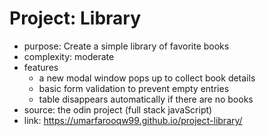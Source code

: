 # Project: Library
* purpose: Create a simple library of favorite books
* complexity: moderate
* features
    * a new modal window pops up to collect book details
    * basic form validation to prevent empty entries
    * table disappears automatically if there are no books
* source: the odin project (full stack javaScript)
* link: https://umarfarooqw99.github.io/project-library/